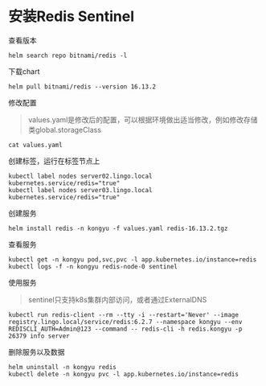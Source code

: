 # 安装Redis Sentinel

查看版本

```
helm search repo bitnami/redis -l
```

下载chart

```
helm pull bitnami/redis --version 16.13.2
```

修改配置

> values.yaml是修改后的配置，可以根据环境做出适当修改，例如修改存储类global.storageClass

```
cat values.yaml
```

创建标签，运行在标签节点上

```
kubectl label nodes server02.lingo.local kubernetes.service/redis="true"
kubectl label nodes server03.lingo.local kubernetes.service/redis="true"
```

创建服务

```
helm install redis -n kongyu -f values.yaml redis-16.13.2.tgz
```

查看服务

```
kubectl get -n kongyu pod,svc,pvc -l app.kubernetes.io/instance=redis
kubectl logs -f -n kongyu redis-node-0 sentinel
```

使用服务

> sentinel只支持k8s集群内部访问，或者通过ExternalDNS

```
kubectl run redis-client --rm --tty -i --restart='Never' --image  registry.lingo.local/service/redis:6.2.7 --namespace kongyu --env REDISCLI_AUTH=Admin@123 --command -- redis-cli -h redis.kongyu -p 26379 info server
```

删除服务以及数据

```
helm uninstall -n kongyu redis
kubectl delete -n kongyu pvc -l app.kubernetes.io/instance=redis
```


